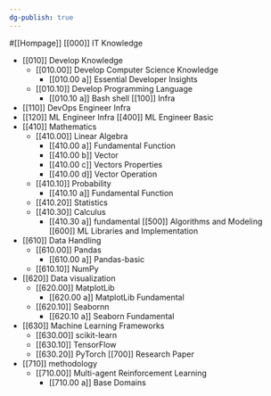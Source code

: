 ```yaml
---
dg-publish: true
---
```


#[[Hompage]]
[[000]] IT Knowledge
- [[010]] Develop Knowledge
	- [[010.00]] Develop Computer Science Knowledge
		- [[010.00 a]] Essential Developer Insights
	- [[010.10]] Develop Programming Language
		- [[010.10 a]] Bash shell
[[100]] Infra
- [[110]] DevOps Engineer Infra
- [[120]] ML Engineer Infra
[[400]] ML Engineer Basic
- [[410]] Mathematics
	- [[410.00]] Linear Algebra
		- [[410.00 a]] Fundamental Function
		- [[410.00 b]] Vector
		- [[410.00 c]] Vectors Properties
		- [[410.00 d]] Vector Operation
	- [[410.10]] Probability
		- [[410.10 a]] Fundamental Function
	- [[410.20]] Statistics
	- [[410.30]] Calculus
		- [[410.30 a]] fundamental 
[[500]] Algorithms and Modeling
[[600]] ML Libraries and Implementation
- [[610]] Data Handling
	- [[610.00]] Pandas
		- [[610.00 a]] Pandas-basic 
	- [[610.10]] NumPy
- [[620]] Data visualization
	- [[620.00]] MatplotLib
		- [[620.00 a]] MatplotLib Fundamental 
	- [[620.10]] Seabornn 
		- [[620.10 a]] Seaborn Fundamental  
- [[630]] Machine Learning Frameworks
    - [[630.00]] scikit-learn
    - [[630.10]] TensorFlow
    - [[630.20]] PyTorch
[[700]] Research Paper
- [[710]] methodology
	- [[710.00]] Multi-agent Reinforcement Learning
		- [[710.00 a]] Base Domains